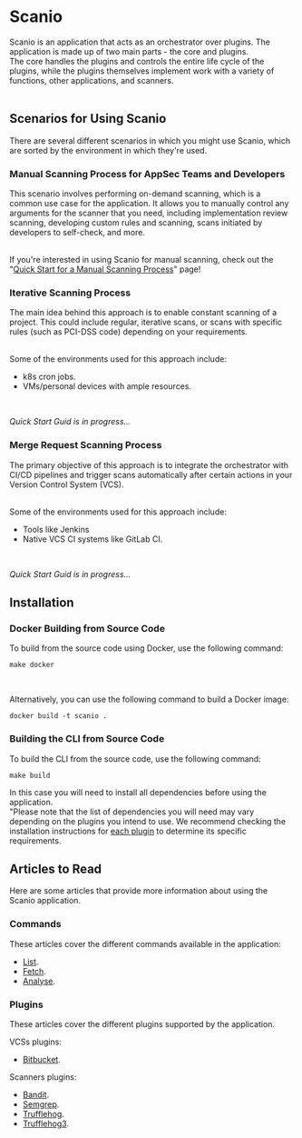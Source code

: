 # Scanio
Scanio is an application that acts as an orchestrator over plugins. The application is made up of two main parts - the core and plugins.<br>
The core handles the plugins and controls the entire life cycle of the plugins, while the plugins themselves implement work with a variety of functions, other applications, and scanners.<br><br>

## Scenarios for Using Scanio
There are several different scenarios in which you might use Scanio, which are sorted by the environment in which they're used.

### Manual Scanning Process for AppSec Teams and Developers
This scenario involves performing on-demand scanning, which is a common use case for the application. It allows you to manually control any arguments for the scanner that you need, including implementation review scanning, developing custom rules and scanning, scans initiated by developers to self-check, and more.<br><br>

If you're interested in using Scanio for manual scanning, check out the "[Quick Start for a Manual Scanning Process](docs/quick%20start%20for%20a%20manual%20scanning%20process.md)" page!

### Iterative Scanning Process
The main idea behind this approach is to enable constant scanning of a project. This could include regular, iterative scans, or scans with specific rules (such as PCI-DSS code) depending on your requirements.<br><br>

Some of the environments used for this approach include:
- k8s cron jobs.
- VMs/personal devices with ample resources.

<br>

*Quick Start Guid is in progress...*

### Merge Request Scanning Process
The primary objective of this approach is to integrate the orchestrator with CI/CD pipelines and trigger scans automatically after certain actions in your Version Control System (VCS).<br><br>

Some of the environments used for this approach include:
- Tools like Jenkins
- Native VCS CI systems like GitLab CI.

<br>

*Quick Start Guid is in progress...*

## Installation
### Docker Building from Source Code
To build from the source code using Docker, use the following command:
```
make docker
```

<br>

Alternatively, you can use the following command to build a Docker image:
```
docker build -t scanio .
```

### Building the CLI from Source Code
To build the CLI from the source code, use the following command:
```
make build
```
In this case you will need to install all dependencies before using the application. <br>
"Please note that the list of dependencies you will need may vary depending on the plugins you intend to use. We recommend checking the installation instructions for [each plugin](/README.md#plugins) to determine its specific requirements.

## Articles to Read
Here are some articles that provide more information about using the Scanio application.

### Commands 
These articles cover the different commands available in the application:
* [List](docs/scanio-list.md).
* [Fetch](docs/scanio-fetch.md).
* [Analyse](docs/scanio-analyse.md).

### Plugins
These articles cover the different plugins supported by the application. <br>

VCSs plugins:
* [Bitbucket](plugins/bitbucket/README.md).

Scanners plugins:
* [Bandit](plugins/bandit/README.md).
* [Semgrep](plugins/semgrep/README.md).
* [Trufflehog](plugins/trufflehog/README.md).
* [Trufflehog3](plugins/trufflehog3/README.md).
